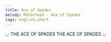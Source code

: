 ```yaml
---
title: Ace of Spades
melody: Mötörhead - Ace of Spades
tags: english,short
---
```


:,: THE ACE OF SPADES
THE ACE OF SPADES :,:
